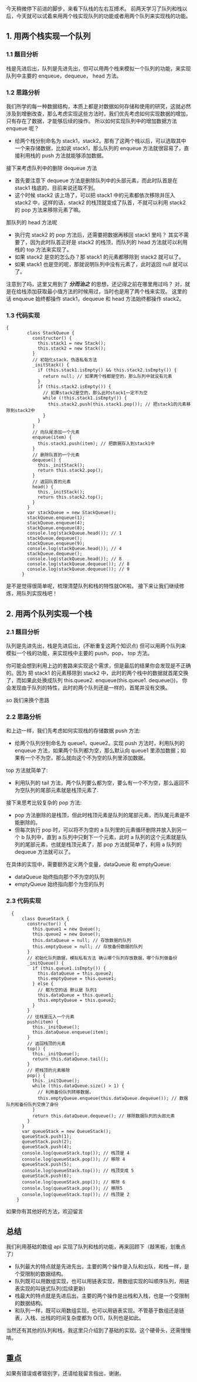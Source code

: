 
今天稍微停下前进的脚步，来看下队栈的左右互搏术。
前两天学习了队列和栈以后，今天就可以试着来用两个栈实现队列的功能或者用两个队列来实现栈的功能。




## 1. 用两个栈实现一个队列



### 1.1 题目分析


  
  栈是先进后出，队列是先进先出，但可以用两个栈来模拟一个队列的功能，来实现队列中主要的 enqueue，dequeue， head 方法。


### 1.2 思路分析
 我们所学的每一种数据结构，本质上都是对数据如何存储和使用的研究，这就必然涉及到增删改查，那么考虑实现这些方法时，我们优先考虑如何实现数据的增加，只有存在了数据，才能够后续的操作。
所以如何实现队列中的增加数据方法 enqueue 呢？
- 给两个栈分别命名为 stack1，stack2。那有了这两个栈以后，可以选取其中一个来存储数据，比如说 stack1，那么队列的 enqueue 方法就很容易了，直接利用栈的 push 方法就能够添加数据。

接下来考虑队列中的删除 dequeue 方法

- 首先要注意下 dequeue 方法是删除队列中的头部元素，而此时队首是在 stack1 栈底的，目前来说还取不到。
- 这个时候 stack2 该上场了，可以把 stack1 中的元素都依次移除并压入 stack2 中，这样的话，stack2 的栈顶就变成了队首，不就可以利用 stack2 的 pop 方法来移除元素了嘛。

那队列的 head 方法呢

- 执行完 stack2 的 pop 方法后，还需要把数据再移回 stack1 里吗？
  其实不需要了，因为此时队首正好是 stack2 的栈顶，而队列的 head 方法就可以利用栈的 top 方法来实现了。
- 如果 stack2 是空的怎么办？那 stack1 的元素都移除到 stack2 就可以了。
- 如果 stack1 也是空的呢，那就说明队列中没有元素了，此时返回 null 就可以了。

注意到了吗，这里又用到了 ***分而治之*** 的思想，还记得之前在哪里用过吗？
对，就是在给栈添加获取最小值方法的时候用过，当时也是用了两个栈来实现。
这里的话 enqueue 始终都操作 stack1，dequeue 和 head 方法始终都操作 stack2。

### 1.3 代码实现




```
{
        class StackQueue {
          constructor() {
            this.stack1 = new Stack();
            this.stack2 = new Stack();
          }
          // 初始化stack，伪造私有方法
          _initStack() {
            if (this.stack1.isEmpty() && this.stack2.isEmpty()) {
              return null; // 如果两个栈都是空的，那么队列中就没有元素
            }
            if (this.stack2.isEmpty()) {
              // 如果stack2是空的，那么此时stack1一定不为空
              while (!this.stack1.isEmpty()) {
                this.stack2.push(this.stack1.pop()); // 把stack1的元素移除到stack2中
              }
            }
          }
          // 向队尾添加一个元素
          enqueue(item) {
            this.stack1.push(item); // 把数据存入到stack1中
          }
          // 删除队首的一个元素
          dequeue() {
            this._initStack();
            return this.stack2.pop();
          }
          // 返回队首的元素
          head() {
            this._initStack();
            return this.stack2.top();
          }
        }
        var stackQueue = new StackQueue();
        stackQueue.enqueue(1);
        stackQueue.enqueue(4);
        stackQueue.enqueue(8);
        console.log(stackQueue.head()); // 1
        stackQueue.dequeue();
        stackQueue.enqueue(9);
        console.log(stackQueue.head()); // 4
        stackQueue.dequeue();
        console.log(stackQueue.head()); // 8
        console.log(stackQueue.dequeue()); // 8
        console.log(stackQueue.dequeue()); // 9
      }
```
是不是觉得很简单呢，梳理清楚队列和栈的特性就OK啦。
接下来让我们继续修炼，用队列实现栈吧！


## 2. 用两个队列实现一个栈

 
### 2.1 题目分析
 
队列是先进先出，栈是先进后出，(不断重复这两个知识点) 但可以用两个队列来模拟一个栈的功能，来实现栈中主要的 push，pop， top 方法。

你可能会想到利用上边的套路来实现这个需求，但是最后的结果你会发现是不正确的。因为 把 stack1 的元素移除到 stack2 中，此时的两个栈中的数据就首尾交换了，而如果此处换成队列 this.queue2. enqueue(this.queue1. dequeue())，
你会发现由于队列的特性，此时的两个队列还是一样的，首尾并没有交换。

so 我们来换个思路


 ### 2.2 思路分析
和上边一样，我们先考虑如何实现栈的存储数据 push 方法:
-   给两个队列分别命名为 queue1，queue2。实现 push 方法时，利用队列的 enqueue 方法，如果两个队列都为空，那么默认向 queue1 里添加数据；如果有一个不为空，那么就向这个不为空的队列里添加数据。

top 方法就简单了:
-  利用队列的 tail 方法，两个队列要么都为空，要么有一个不为空，那么返回不为空队列的尾部元素就是栈顶元素了.

接下来思考比较复杂的 pop 方法:

-  pop 方法删除的是栈顶，但此时栈顶元素是队列的尾部元素，而队尾元素是不能删除的。
-  但每次执行 pop 时，可以将不为空的 a 队列里的元素循环删除并放入到另一个 b 队列中，直到 a 队列中只剩下一个元素，此时 a 队列的这个元素就是队列的尾部元素，也就是栈顶元素了，那 pop 方法就简单了，利用 a 队列的 dequeue 方法就可以了。

在具体的实现中，需要额外定义两个变量，dataQueue 和 emptyQueue:

-  dataQueue 始终指向那个不为空的队列
-  emptyQueue 始终指向那个为空的队列
 
 
 ### 2.3 代码实现
```
  {
      class QueueStack {
        constructor() {
          this.queue1 = new Queue();
          this.queue2 = new Queue();
          this.dataQueue = null; // 存放数据的队列
          this.emptyQueue = null; // 存放备份数据的队列
        }
        // 初始化队列数据，模拟私有方法 确认哪个队列存放数据，哪个队列做备份 
        _initQueue() {
          if (this.queue1.isEmpty()) {
            this.dataQueue = this.queue2;
            this.emptyQueue = this.queue1;
          } else {
            // 都为空的话 默认是 队列1
            this.dataQueue = this.queue1;
            this.emptyQueue = this.queue2;
          }
        }
        // 往栈里压入一个元素
        push(item) {
          this._initQueue();
          this.dataQueue.enqueue(item);
        }
        // 返回栈顶的元素
        top() {
          this._initQueue();
          return this.dataQueue.tail();
        }
        // 把栈顶的元素移除
        pop() {
          this._initQueue();
          while (this.dataQueue.size() > 1) {
            // 利用备份队列转移数据，
            this.emptyQueue.enqueue(this.dataQueue.dequeue()); // 数据队列和备份队列交换了身份
          }
          return this.dataQueue.dequeue(); // 移除数据队列的头部元素
        }
      }
      var queueStack = new QueueStack();
      queueStack.push(1);
      queueStack.push(2);
      queueStack.push(4);
      console.log(queueStack.top()); // 栈顶是 4
      console.log(queueStack.pop()); // 移除 4
      queueStack.push(5);
      console.log(queueStack.top()); // 栈顶变成 5
      queueStack.push(6);
      console.log(queueStack.pop()); // 移除 6
      console.log(queueStack.pop()); // 移除5
      console.log(queueStack.top()); // 栈顶是 2
    }
```
如果你有其他好的方法，欢迎留言

## 总结
 我们利用基础的数组 api 实现了队列和栈的功能，再来回顾下（敲黑板，划重点了）

-  队列最大的特点就是先进先出，主要的两个操作是入队和出队，和栈一样，是个受限制的数据结构。
-  队列既可以用数组实现，也可以用链表实现，用数组实现的叫顺序队列，用链表实现的叫链式队列(后续更新)
-  栈最大的特点就是先进后出，主要的两个操作是出栈和入栈，也是一个受限制的数据结构。
-  和队列一样，既可以用数组实现，也可以用链表实现。不管基于数组还是链表，入栈、出栈的时间复杂度都为 O(1)，队列也是如此。

当然还有其他的队列和栈，我这里只介绍到了基础的实现。这个硬骨头，还需慢慢啃。

## 重点

如果有错误或者错别字，还请给我留言指出，谢谢。


